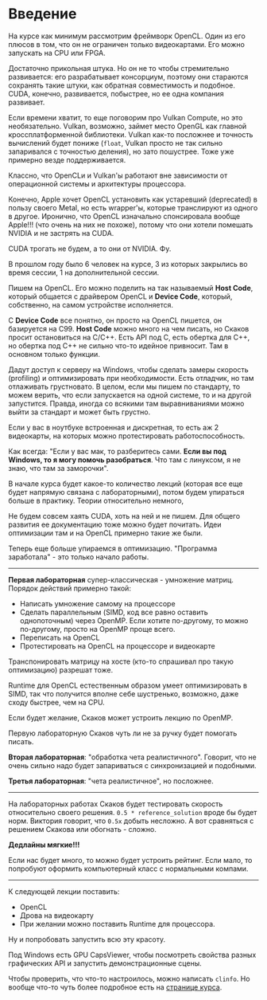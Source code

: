 # Введение

На курсе как минимум рассмотрим фреймворк OpenCL. Один из его плюсов в том, что он не ограничен только видеокартами. Его можно запускать на CPU или FPGA.  

Достаточно прикольная штука. Но он не то чтобы стремительно развивается: его разрабатывает консорциум, поэтому они стараются сохранять такие штуки, как обратная совместимость и подобное. CUDA, конечно, развивается, побыстрее, но ее одна компания развивает.

Если времени хватит, то еще поговорим про Vulkan Compute, но это необязательно. Vulkan, возможно, займет место OpenGL как главной кроссплатформенной библиотеки. Vulkan как-то посложнее и точность вычислений будет пониже (`float`, Vulkan просто не так сильно запаривался с точностью деления), но зато пошустрее. Тоже уже примерно везде поддерживается.

Классно, что OpenCLи и Vulkan'ы работают вне зависимости от операционной системы и архитектуры процессора.

Конечно, Apple хочет OpenCL установить как устаревший (deprecated) в пользу своего Metal, но есть wrapper'ы, которые транслируют из одного в другое. Иронично, что OpenCL изначально спонсировала вообще Apple!!! (что очень на них не похоже), потому что они хотели помешать NVIDIA и не застрять на CUDA.

CUDA трогать не будем, а то они от NVIDIA. Фу.

В прошлом году было 6 человек на курсе, 3 из которых закрылись во время сессии, 1 на дополнительной сессии.

Пишем на OpenCL.
Его можно поделить на так называемый **Host Code**, который общается с драйвером OpenCL и **Device Code**, который, собственно, на самом устройстве исполняется.

С **Device Code** все понятно, он просто на OpenCL пишется, он базируется на C99.
**Host Code** можно много на чем писать, но Скаков просит остановиться на C/C++.
Есть API под C, есть обертка для C++, но обертка под C++ не сильно что-то идейное привносит. Там в основном только функции.

Дадут доступ к серверу на Windows, чтобы сделать замеры скорость (profiling) и оптимизировать при необходимости. Есть отладчик, но там отлаживать грустновато. В целом, если мы пишем по стандарту, то можем верить, что если запускается на одной системе, то и на другой запустится. Правда, иногда со всякими там выравниваниями можно выйти за стандарт и может быть грустно.

Если у вас в ноутбуке встроенная и дискретная, то есть аж 2 видеокарты, на которых можно протестировать работоспособность.

Как всегда: "Если у вас мак, то разберитесь сами. **Если вы под Windows, то я могу помочь разобраться**. Что там с линуксом, я не знаю, что там за заморочки".

В начале курса будет какое-то количество лекций (которая все еще будет напрямую связана с лабораторными), потом будем упираться больше в практику. Теории относительно немного,

Не будем совсем хаять CUDA, хоть на ней и не пишем. Для общего развития ее документацию тоже можно будет почитать. Идеи оптимизации там и на OpenCL примерно такие же были.

Теперь еще больше упираемся в оптимизацию. "Программа заработала" - это только начало работы.

---

**Первая лабораторная** супер-классическая - умножение матриц. Порядок действий примерно такой:

- Написать умножение самому на процессоре
- Сделать параллельным (SIMD, код все равно оставить однопоточным) через OpenMP. Если хотите по-другому, то можно по-другому, просто на OpenMP проще всего.
- Переписать на OpenCL
- Протестировать на OpenCL на процессоре и видеокарте

Транспонировать матрицу на хосте (кто-то спрашивал про такую оптимизацию) разрешат тоже.

Runtime для OpenCL естественным образом умеет оптимизировать в SIMD, так что получится вполне себе шустренько, возможно, даже сходу быстрее, чем на CPU.

Если будет желание, Скаков может устроить лекцию по OpenMP.

Первую лабораторную Скаков чуть ли не за ручку будет помогать писать.

**Вторая лабораторная**: "обработка чета реалистичного". Говорит, что не очень сильно надо будет запариваться с синхронизацией и подобными.

**Третья лабораторная**: "чета реалистичное", но посложнее.

---

На лабораторных работах Скаков будет тестировать скорость относительно своего решения. `0.5 * reference_solution` вроде бы будет норм. Виктория говорит, что `0.5x` добыть несложно. А вот сравняться с решением Скакова или обогнать - сложно.

**Дедлайны мягкие!!!**

Если нас будет много, то можно будет устроить рейтинг.
Если мало, то попробуют оформить компьютерный класс с нормальными компами.

---

К следующей лекции поставить:

- OpenCL
- Дрова на видеокарту
- При желании можно поставить Runtime для процессора.

Ну и попробовать запустить всю эту красоту.

Под Windows есть GPU CapsViewer, чтобы посмотреть свойства разных графических API и запустить демонстрационные сцены.

Чтобы проверить, что что-то настроилось, можно написать `clinfo`. Но вообще что-то чуть более подробное есть на [странице курса](https://skkv-itmo.gitbook.io/mt-course/opencl/opencl-platforms).

